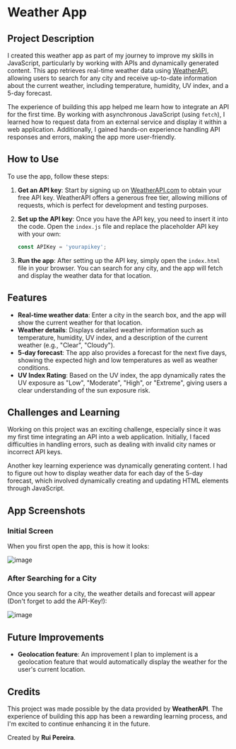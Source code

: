 # Weather App

## Project Description

I created this weather app as part of my journey to improve my skills in JavaScript, particularly by working with APIs and dynamically generated content. This app retrieves real-time weather data using [WeatherAPI](https://www.weatherapi.com), allowing users to search for any city and receive up-to-date information about the current weather, including temperature, humidity, UV index, and a 5-day forecast.

The experience of building this app helped me learn how to integrate an API for the first time. By working with asynchronous JavaScript (using `fetch`), I learned how to request data from an external service and display it within a web application. Additionally, I gained hands-on experience handling API responses and errors, making the app more user-friendly.

## How to Use

To use the app, follow these steps:

1. **Get an API key**: Start by signing up on [WeatherAPI.com](https://www.weatherapi.com) to obtain your free API key. WeatherAPI offers a generous free tier, allowing millions of requests, which is perfect for development and testing purposes.

2. **Set up the API key**: Once you have the API key, you need to insert it into the code. Open the `index.js` file and replace the placeholder API key with your own:
   ```javascript
   const APIKey = 'yourapikey';
   ```

3. **Run the app**: After setting up the API key, simply open the `index.html` file in your browser. You can search for any city, and the app will fetch and display the weather data for that location.

## Features

- **Real-time weather data**: Enter a city in the search box, and the app will show the current weather for that location.
- **Weather details**: Displays detailed weather information such as temperature, humidity, UV index, and a description of the current weather (e.g., "Clear", "Cloudy").
- **5-day forecast**: The app also provides a forecast for the next five days, showing the expected high and low temperatures as well as weather conditions.
- **UV Index Rating**: Based on the UV index, the app dynamically rates the UV exposure as "Low", "Moderate", "High", or "Extreme", giving users a clear understanding of the sun exposure risk.

## Challenges and Learning

Working on this project was an exciting challenge, especially since it was my first time integrating an API into a web application. Initially, I faced difficulties in handling errors, such as dealing with invalid city names or incorrect API keys.

Another key learning experience was dynamically generating content. I had to figure out how to display weather data for each day of the 5-day forecast, which involved dynamically creating and updating HTML elements through JavaScript. 

## App Screenshots

### Initial Screen

When you first open the app, this is how it looks:

![image](https://github.com/user-attachments/assets/256287ce-c2fe-48fa-b196-9af0818aa886)

### After Searching for a City

Once you search for a city, the weather details and forecast will appear (Don't forget to add the API-Key!):

![image](https://github.com/user-attachments/assets/8773173c-d64e-40f2-838d-37287d251b22)

## Future Improvements

- **Geolocation feature**: An improvement I plan to implement is a geolocation feature that would automatically display the weather for the user's current location.

## Credits

This project was made possible by the data provided by **WeatherAPI**. The experience of building this app has been a rewarding learning process, and I'm excited to continue enhancing it in the future.

Created by **Rui Pereira**.
